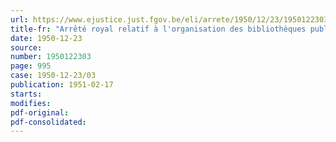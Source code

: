 ```yaml
---
url: https://www.ejustice.just.fgov.be/eli/arrete/1950/12/23/1950122303/justel
title-fr: "Arrêté royal relatif à l'organisation des bibliothèques publiques"
date: 1950-12-23
source:
number: 1950122303
page: 995
case: 1950-12-23/03
publication: 1951-02-17
starts:
modifies:
pdf-original:
pdf-consolidated:
---
```


